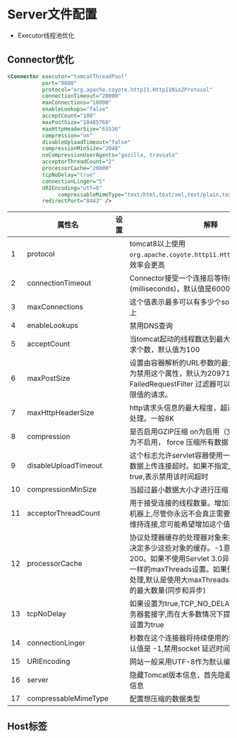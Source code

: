 # Server文件配置

- Executor线程池优化



## Connector优化

```xml
<Connector executor="tomcatThreadPool"
           port="8080" 
           protocol="org.apache.coyote.http11.Http11Nio2Protocol"
           connectionTimeout="20000"
           maxConnections="10000"
           enableLookups="false"
           acceptCount="100"
           maxPostSize="10485760"
           maxHttpHeaderSize="65536"
           compression="on"
           disableUploadTimeout="false"
           compressionMinSize="2048"
           noCompressionUserAgents="gozilla, traviata"
           acceptorThreadCount="2"
           processorCache="20000"
           tcpNoDelay="true"
           connectionLinger="5"
           URIEncoding="utf=8"
   				compressableMimeType="text/html,text/xml,text/plain,text/css,text/javascript,text/json,application/x-javascript,application/javascript,application/json"
           redirectPort="8443" />
```



|      | 属性名               | 设置 | 解释                                                         |
| ---- | -------------------- | ---- | ------------------------------------------------------------ |
| 1    | protocol             |      | tomcat8以上使用`org.apache.coyote.http11.Http11Nio2Protocol`，效率会更高 |
| 2    | connectionTimeout    |      | Connector接受一个连接后等待的时间(milliseconds)，默认值是60000 |
| 3    | maxConnections       |      | 这个值表示最多可以有多少个socket连接到tomcat上               |
| 4    | enableLookups        |      | 禁用DNS查询                                                  |
| 5    | acceptCount          |      | 当tomcat起动的线程数达到最大时，接受排队的请求个数，默认值为100 |
| 6    | maxPostSize          |      | 设置由容器解析的URL参数的最大长度，-1(小于0)为禁用这个属性，默认为2097152(2M) 请注意， FailedRequestFilter 过滤器可以用来拒绝达到了极限值的请求。 |
| 7    | maxHttpHeaderSize    |      | http请求头信息的最大程度，超过此长度的部分不予处理。一般8K   |
| 8    | compression          |      | 是否启用GZIP压缩 on为启用（文本数据压缩） off为不启用， force 压缩所有数据 |
| 9    | disableUploadTimeout |      | 这个标志允许servlet容器使用一个不同的,通常长在数据上传连接超时。如果不指定,这个属性被设置为true,表示禁用该时间超时 |
| 10   | compressionMinSize   |      | 当超过最小数据大小才进行压缩                                 |
| 11   | acceptorThreadCount  |      | 用于接受连接的线程数量。增加这个值在多CPU的机器上,尽管你永远不会真正需要超过2。也有很多非维持连接,您可能希望增加这个值。默认值是1 |
| 12   | processorCache       |      | 协议处理器缓存的处理器对象来提高性能。该设置决定多少这些对象的缓存。-1意味着无限的,默认是200。如果不使用Servlet 3.0异步处理,默认是使用一样的maxThreads设置。如果使用Servlet 3.0异步处理,默认是使用大maxThreads和预期的并发请求的最大数量(同步和异步) |
| 13   | tcpNoDelay           |      | 如果设置为true,TCP_NO_DELAY选项将被设置在服务器套接字,而在大多数情况下提高性能。这是默认设置为true |
| 14   | connectionLinger     |      | 秒数在这个连接器将持续使用的套接字时关闭。默认值是 -1,禁用socket 延迟时间 |
| 15   | URIEncoding          |      | 网站一般采用UTF-8作为默认编码                                |
| 16   | server               |      | 隐藏Tomcat版本信息，首先隐藏HTTP头中的版本信息               |
| 17   | compressableMimeType |      | 配置想压缩的数据类型                                         |

## Host标签

